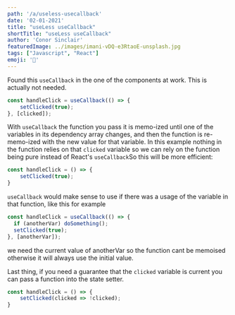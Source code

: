 ```yaml
---
path: '/a/useless-usecallback'
date: '02-01-2021'
title: "useLess useCallback"
shortTitle: "useLess useCallback"
author: 'Conor Sinclair'
featuredImage: ../images/imani-vDQ-e3RtaoE-unsplash.jpg
tags: ["Javascript", "React"]
emoji: '🍳'
---
```


Found this `useCallback` in the one of the components at work. This is actually not needed.

```jsx
const handleClick = useCallback(() => {
    setClicked(true);
}, [clicked]);
```

With `useCallback` the function you pass it is memo-ized until one of the variables in its dependency array changes, and then the function is re-memo-ized with the new value for that variable. In this example nothing in the function relies on that `clicked` variable so we can rely on the function being pure instead of React's `useCallback`So this will be more efficient:

```jsx
const handleClick = () => {
    setClicked(true);
}
```

`useCallback` would make sense to use if there was a usage of the variable in that function, like this for example

```jsx
const handleClick = useCallback(() => {
  if (anotherVar) doSomething();
  setClicked(true);
}, [anotherVar]);
```

we need the current value of anotherVar so the function cant be memoised otherwise it will always use the initial value.

Last thing, if you need a guarantee that the `clicked` variable is current you can pass a function into the state setter.

```jsx
const handleClick = () => {
    setClicked(clicked => !clicked);
}
```
